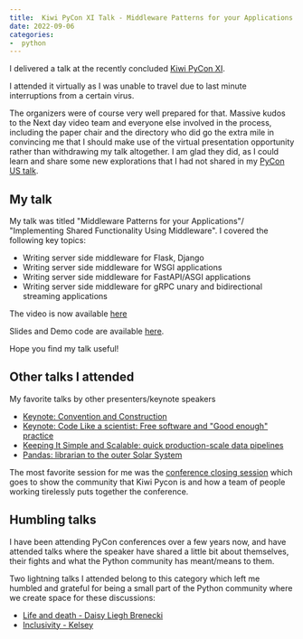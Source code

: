 ```yaml
---
title:  Kiwi PyCon XI Talk - Middleware Patterns for your Applications
date: 2022-09-06
categories:
-  python
---
```


I delivered a talk at the recently concluded [Kiwi PyCon XI](https://kiwipycon.nz). 

I attended it virtually as I was unable to travel due to last minute interruptions
from a certain virus. 

The organizers were of course very well prepared for that. Massive kudos
to the Next day video team and everyone else involved in the process,
including the paper chair and the directory who did go the extra mile
in convincing me that I should make use of the virtual presentation
opportunity rather than withdrawing my talk altogether. I am glad
they did, as I could learn and share some new explorations that I had not shared
in my [PyCon US talk](https://echorand.me/posts/shared-functionality-using-middleware/).

## My talk 

My talk was titled "Middleware Patterns for your Applications"/
"Implementing Shared Functionality Using Middleware". I covered the
following key topics:

- Writing server side middleware for Flask, Django
- Writing server side middleware for WSGI applications
- Writing server side middleware for FastAPI/ASGI applications
- Writing server side middleware for gRPC unary and bidirectional streaming applications


The video is now available [here](https://www.youtube.com/watch?v=93hv4JYMeYw)

Slides and Demo code are available [here](https://github.com/prod-python/kiwi-pycon-xi).

Hope you find my talk useful!


## Other talks I attended

My favorite talks by other presenters/keynote speakers

- [Keynote: Convention and Construction](https://www.youtube.com/watch?v=GCgzTWrwzxs&list=PLBGl1tVyiWQT0Gq9NwrA2Rb7m16Sb_CRu&index=2)
- [Keynote: Code Like a scientist: Free software and "Good enough" practice](https://www.youtube.com/watch?v=P2kriL0UfpU&list=PLBGl1tVyiWQT0Gq9NwrA2Rb7m16Sb_CRu&index=3)
- [Keeping It Simple and Scalable: quick production-scale data pipelines](https://www.youtube.com/watch?v=uGby553QRlw&list=PLBGl1tVyiWQT0Gq9NwrA2Rb7m16Sb_CRu&index=14)
- [Pandas: librarian to the outer Solar System](https://www.youtube.com/watch?v=vR0Jym1T42c&list=PLBGl1tVyiWQT0Gq9NwrA2Rb7m16Sb_CRu&index=26)

The most favorite session for me was the [conference closing session](https://www.youtube.com/watch?v=5-ahIpYuhvc&list=PLBGl1tVyiWQT0Gq9NwrA2Rb7m16Sb_CRu&index=16) which goes to show the community that Kiwi Pycon is and how a team of people working tirelessly puts together the conference.

## Humbling talks

I have been attending PyCon conferences over a few years now, and have attended talks where
the speaker have shared a little bit about themselves, their fights and what
the Python community has meant/means to them.

Two lightning talks I attended belong to this category which left me humbled and
grateful for being a small part of the Python community where we create space
for these discussions:

- [Life and death - Daisy Liegh Brenecki](https://youtu.be/cNUkS8wbHZw?t=629)
- [Inclusivity - Kelsey](https://youtu.be/cNUkS8wbHZw?t=1633)

